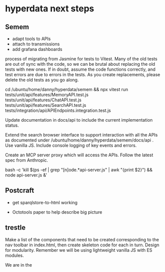 # hyperdata next steps

## Semem

* adapt tools to APIs
* attach to transmissions
* add grafana dashboards

process of migrating from Jasmine for tests to Vitest. Many of the old tests are out of sync with the code, so we can be brutal about replacing the old tests with new ones. If in doubt, assume the code functions correctly, and test errors are due to errors in the tests. As you create replacements, please delete the old tests as you go along.

cd /ubuntu/home/danny/hyperdata/semem && npx vitest run tests/unit/api/features/MemoryAPI.test.js tests/unit/api/features/ChatAPI.test.js tests/unit/api/features/SearchAPI.test.js tests/integration/api/APIEndpoints.integration.test.js

Update documentation in docs/api to include the current implementation status.

Extend the search browser interface to support interaction with all the APIs as documented under /ubuntu/home/danny/hyperdata/semem/docs/api . Use vanilla JS. Include console logging of key events and errors.

Create an MCP server proxy which will access the APIs. Follow the latest spec from Anthropic.

 bash -c 'kill $(ps -ef | grep "[n]ode.*api-server\.js" | awk "{print \$2}") && node api-server.js &'   

## Postcraft

* get sparqlstore-to-html working


* Octotools paper to help describe big picture

## trestle

Make a list of the components that need to be created corresponding to the nav toolbar in index.html, then create skeleton code for each in turn. Design for modularity. Remember we will be using lightweight vanilla JS with ES modules.

We are in the

